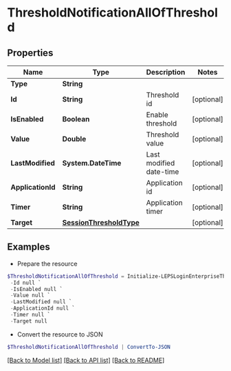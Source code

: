# ThresholdNotificationAllOfThreshold
## Properties

Name | Type | Description | Notes
------------ | ------------- | ------------- | -------------
**Type** | **String** |  | 
**Id** | **String** | Threshold id | [optional] 
**IsEnabled** | **Boolean** | Enable threshold | [optional] 
**Value** | **Double** | Threshold value | [optional] 
**LastModified** | **System.DateTime** | Last modified date-time | [optional] 
**ApplicationId** | **String** | Application id | [optional] 
**Timer** | **String** | Application timer | [optional] 
**Target** | [**SessionThresholdType**](SessionThresholdType.md) |  | [optional] 

## Examples

- Prepare the resource
```powershell
$ThresholdNotificationAllOfThreshold = Initialize-LEPSLoginEnterpriseThresholdNotificationAllOfThreshold  -Type null `
 -Id null `
 -IsEnabled null `
 -Value null `
 -LastModified null `
 -ApplicationId null `
 -Timer null `
 -Target null
```

- Convert the resource to JSON
```powershell
$ThresholdNotificationAllOfThreshold | ConvertTo-JSON
```

[[Back to Model list]](../README.md#documentation-for-models) [[Back to API list]](../README.md#documentation-for-api-endpoints) [[Back to README]](../README.md)

